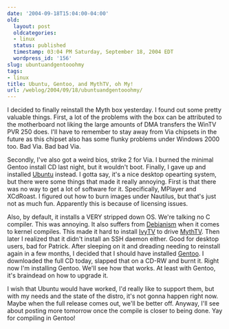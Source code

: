 ```yaml
---
date: '2004-09-18T15:04:00-04:00'
old:
  layout: post
  oldcategories:
  - linux
  status: published
  timestamp: 03:04 PM Saturday, September 18, 2004 EDT
  wordpress_id: '156'
slug: ubuntuandgentooohmy
tags:
- linux
title: Ubuntu, Gentoo, and MythTV, oh My!
url: /weblog/2004/09/18/ubuntuandgentooohmy/
---
```


I decided to finally reinstall the Myth box yesterday.  I found out some
pretty valuable things.  First, a lot of the problems with the box
can be attributed to the motherboard not liking the large amounts of
DMA transfers the WinTV PVR 250 does.  I'll have to remember to stay
away from Via chipsets in the future as this chipset also has some
flunky problems under Windows 2000 too.  Bad Via.  Bad bad Via.






Secondly, I've also got a weird bios, strike 2 for Via.  I burned the
minimal Gentoo install CD last night, but it wouldn't boot.  Finally, I
gave up and installed [Ubuntu](http://www.ubuntulinux.org/)
instead.  I gotta say, it's a nice desktop opearting system, but there
were some things that made it really annoying.  First is that there was
no way to get a lot of software for it.  Specifically, MPlayer and
XCdRoast.  I figured out how to burn images under Nautilus, but that's just
not as much fun.  Apparently this is because of licensing issues.






Also, by default, it installs a VERY stripped down OS.  We're talking no C
compiler.  This was annoying.  It also suffers from [Debianism](http://www.debian.org/) when it comes to kernel compiles.
This made it hard to install [IvyTV](http://ivtv.sourceforge.net/)
to drive [MythTV](http://www.mythtv.org/).  Then later I realized
that it didn't install an SSH daemon either.  Good for desktop users, bad for
Patrick.  After sleeping on it and dreading needing to reinstall again in a
few months, I decided that I should have installed
[Gentoo](http://www.gentoo.org/).  I downloaded the full CD today,
slapped that on a CD-RW and burnt it.  Right now I'm installing Gentoo.  We'll
see how that works.  At least with Gentoo, it's braindead on how to upgrade
it.






I wish that Ubuntu would have worked, I'd really like to support them, but with
my needs and the state of the distro, it's not gonna happen right now.  Maybe
when the full release comes out, we'll be better off.  Anyway, I'll see about
posting more tomorrow once the compile is closer to being done.  Yay for
compiling in Gentoo!
